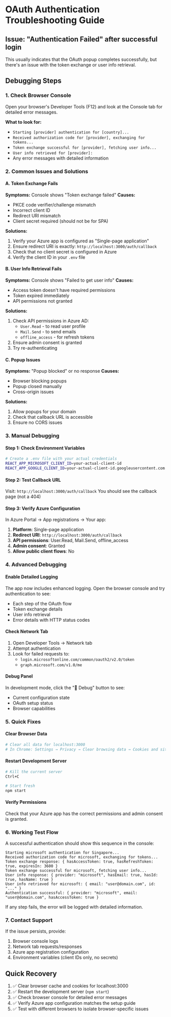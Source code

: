 # OAuth Authentication Troubleshooting Guide

## Issue: "Authentication Failed" after successful login

This usually indicates that the OAuth popup completes successfully, but there's an issue with the token exchange or user info retrieval.

## Debugging Steps

### 1. Check Browser Console
Open your browser's Developer Tools (F12) and look at the Console tab for detailed error messages.

**What to look for:**
- `Starting [provider] authentication for [country]...`
- `Received authorization code for [provider], exchanging for tokens...`
- `Token exchange successful for [provider], fetching user info...`
- `User info retrieved for [provider]:` 
- Any error messages with detailed information

### 2. Common Issues and Solutions

#### A. Token Exchange Fails
**Symptoms:** Console shows "Token exchange failed"
**Causes:**
- PKCE code verifier/challenge mismatch
- Incorrect client ID
- Redirect URI mismatch
- Client secret required (should not be for SPA)

**Solutions:**
1. Verify your Azure app is configured as "Single-page application"
2. Ensure redirect URI is exactly: `http://localhost:3000/auth/callback`
3. Check that no client secret is configured in Azure
4. Verify the client ID in your `.env` file

#### B. User Info Retrieval Fails
**Symptoms:** Console shows "Failed to get user info"
**Causes:**
- Access token doesn't have required permissions
- Token expired immediately
- API permissions not granted

**Solutions:**
1. Check API permissions in Azure AD:
   - `User.Read` - to read user profile
   - `Mail.Send` - to send emails
   - `offline_access` - for refresh tokens
2. Ensure admin consent is granted
3. Try re-authenticating

#### C. Popup Issues
**Symptoms:** "Popup blocked" or no response
**Causes:**
- Browser blocking popups
- Popup closed manually
- Cross-origin issues

**Solutions:**
1. Allow popups for your domain
2. Check that callback URL is accessible
3. Ensure no CORS issues

### 3. Manual Debugging

#### Step 1: Check Environment Variables
```bash
# Create a .env file with your actual credentials
REACT_APP_MICROSOFT_CLIENT_ID=your-actual-client-id
REACT_APP_GOOGLE_CLIENT_ID=your-actual-client-id.googleusercontent.com
```

#### Step 2: Test Callback URL
Visit: `http://localhost:3000/auth/callback`
You should see the callback page (not a 404)

#### Step 3: Verify Azure Configuration
In Azure Portal → App registrations → Your app:
1. **Platform**: Single-page application
2. **Redirect URI**: `http://localhost:3000/auth/callback`
3. **API permissions**: User.Read, Mail.Send, offline_access
4. **Admin consent**: Granted
5. **Allow public client flows**: No

### 4. Advanced Debugging

#### Enable Detailed Logging
The app now includes enhanced logging. Open the browser console and try authentication to see:
- Each step of the OAuth flow
- Token exchange details
- User info retrieval
- Error details with HTTP status codes

#### Check Network Tab
1. Open Developer Tools → Network tab
2. Attempt authentication
3. Look for failed requests to:
   - `login.microsoftonline.com/common/oauth2/v2.0/token`
   - `graph.microsoft.com/v1.0/me`

#### Debug Panel
In development mode, click the "🐛 Debug" button to see:
- Current configuration state
- OAuth setup status
- Browser capabilities

### 5. Quick Fixes

#### Clear Browser Data
```bash
# Clear all data for localhost:3000
# In Chrome: Settings → Privacy → Clear browsing data → Cookies and site data
```

#### Restart Development Server
```bash
# Kill the current server
Ctrl+C

# Start fresh
npm start
```

#### Verify Permissions
Check that your Azure app has the correct permissions and admin consent is granted.

### 6. Working Test Flow

A successful authentication should show this sequence in the console:

```
Starting microsoft authentication for Singapore...
Received authorization code for microsoft, exchanging for tokens...
Token exchange response: { hasAccessToken: true, hasRefreshToken: true, expiresIn: 3600 }
Token exchange successful for microsoft, fetching user info...
User info response: { provider: "microsoft", hasEmail: true, hasId: true, hasName: true }
User info retrieved for microsoft: { email: "user@domain.com", id: "..." }
Authentication successful: { provider: "microsoft", email: "user@domain.com", hasAccessToken: true }
```

If any step fails, the error will be logged with detailed information.

### 7. Contact Support

If the issue persists, provide:
1. Browser console logs
2. Network tab requests/responses
3. Azure app registration configuration
4. Environment variables (client IDs only, no secrets)

## Quick Recovery

1. ✅ Clear browser cache and cookies for localhost:3000
2. ✅ Restart the development server (`npm start`)
3. ✅ Check browser console for detailed error messages
4. ✅ Verify Azure app configuration matches the setup guide
5. ✅ Test with different browsers to isolate browser-specific issues